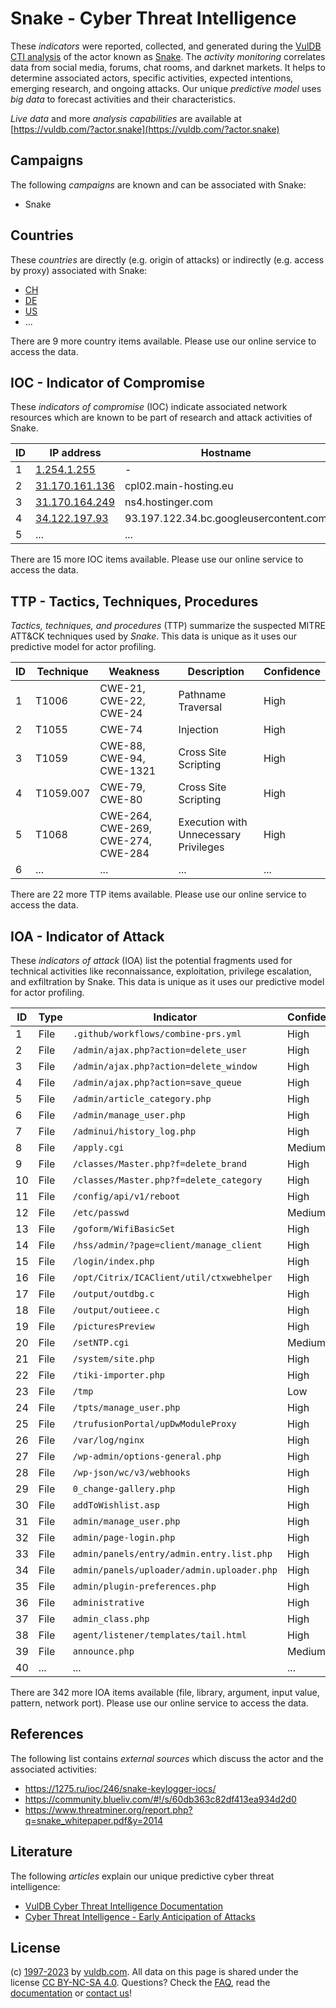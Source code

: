 # Snake - Cyber Threat Intelligence

These _indicators_ were reported, collected, and generated during the [VulDB CTI analysis](https://vuldb.com/?kb.cti) of the actor known as [Snake](https://vuldb.com/?actor.snake). The _activity monitoring_ correlates data from social media, forums, chat rooms, and darknet markets. It helps to determine associated actors, specific activities, expected intentions, emerging research, and ongoing attacks. Our unique _predictive model_ uses _big data_ to forecast activities and their characteristics.

_Live data_ and more _analysis capabilities_ are available at [https://vuldb.com/?actor.snake](https://vuldb.com/?actor.snake)

## Campaigns

The following _campaigns_ are known and can be associated with Snake:

* Snake

## Countries

These _countries_ are directly (e.g. origin of attacks) or indirectly (e.g. access by proxy) associated with Snake:

* [CH](https://vuldb.com/?country.ch)
* [DE](https://vuldb.com/?country.de)
* [US](https://vuldb.com/?country.us)
* ...

There are 9 more country items available. Please use our online service to access the data.

## IOC - Indicator of Compromise

These _indicators of compromise_ (IOC) indicate associated network resources which are known to be part of research and attack activities of Snake.

ID | IP address | Hostname | Campaign | Confidence
-- | ---------- | -------- | -------- | ----------
1 | [1.254.1.255](https://vuldb.com/?ip.1.254.1.255) | - | - | High
2 | [31.170.161.136](https://vuldb.com/?ip.31.170.161.136) | cpl02.main-hosting.eu | Snake | High
3 | [31.170.164.249](https://vuldb.com/?ip.31.170.164.249) | ns4.hostinger.com | Snake | High
4 | [34.122.197.93](https://vuldb.com/?ip.34.122.197.93) | 93.197.122.34.bc.googleusercontent.com | - | Medium
5 | ... | ... | ... | ...

There are 15 more IOC items available. Please use our online service to access the data.

## TTP - Tactics, Techniques, Procedures

_Tactics, techniques, and procedures_ (TTP) summarize the suspected MITRE ATT&CK techniques used by _Snake_. This data is unique as it uses our predictive model for actor profiling.

ID | Technique | Weakness | Description | Confidence
-- | --------- | -------- | ----------- | ----------
1 | T1006 | CWE-21, CWE-22, CWE-24 | Pathname Traversal | High
2 | T1055 | CWE-74 | Injection | High
3 | T1059 | CWE-88, CWE-94, CWE-1321 | Cross Site Scripting | High
4 | T1059.007 | CWE-79, CWE-80 | Cross Site Scripting | High
5 | T1068 | CWE-264, CWE-269, CWE-274, CWE-284 | Execution with Unnecessary Privileges | High
6 | ... | ... | ... | ...

There are 22 more TTP items available. Please use our online service to access the data.

## IOA - Indicator of Attack

These _indicators of attack_ (IOA) list the potential fragments used for technical activities like reconnaissance, exploitation, privilege escalation, and exfiltration by Snake. This data is unique as it uses our predictive model for actor profiling.

ID | Type | Indicator | Confidence
-- | ---- | --------- | ----------
1 | File | `.github/workflows/combine-prs.yml` | High
2 | File | `/admin/ajax.php?action=delete_user` | High
3 | File | `/admin/ajax.php?action=delete_window` | High
4 | File | `/admin/ajax.php?action=save_queue` | High
5 | File | `/admin/article_category.php` | High
6 | File | `/admin/manage_user.php` | High
7 | File | `/adminui/history_log.php` | High
8 | File | `/apply.cgi` | Medium
9 | File | `/classes/Master.php?f=delete_brand` | High
10 | File | `/classes/Master.php?f=delete_category` | High
11 | File | `/config/api/v1/reboot` | High
12 | File | `/etc/passwd` | Medium
13 | File | `/goform/WifiBasicSet` | High
14 | File | `/hss/admin/?page=client/manage_client` | High
15 | File | `/login/index.php` | High
16 | File | `/opt/Citrix/ICAClient/util/ctxwebhelper` | High
17 | File | `/output/outdbg.c` | High
18 | File | `/output/outieee.c` | High
19 | File | `/picturesPreview` | High
20 | File | `/setNTP.cgi` | Medium
21 | File | `/system/site.php` | High
22 | File | `/tiki-importer.php` | High
23 | File | `/tmp` | Low
24 | File | `/tpts/manage_user.php` | High
25 | File | `/trufusionPortal/upDwModuleProxy` | High
26 | File | `/var/log/nginx` | High
27 | File | `/wp-admin/options-general.php` | High
28 | File | `/wp-json/wc/v3/webhooks` | High
29 | File | `0_change-gallery.php` | High
30 | File | `addToWishlist.asp` | High
31 | File | `admin/manage_user.php` | High
32 | File | `admin/page-login.php` | High
33 | File | `admin/panels/entry/admin.entry.list.php` | High
34 | File | `admin/panels/uploader/admin.uploader.php` | High
35 | File | `admin/plugin-preferences.php` | High
36 | File | `administrative` | High
37 | File | `admin_class.php` | High
38 | File | `agent/listener/templates/tail.html` | High
39 | File | `announce.php` | Medium
40 | ... | ... | ...

There are 342 more IOA items available (file, library, argument, input value, pattern, network port). Please use our online service to access the data.

## References

The following list contains _external sources_ which discuss the actor and the associated activities:

* https://1275.ru/ioc/246/snake-keylogger-iocs/
* https://community.blueliv.com/#!/s/60db363c82df413ea934d2d0
* https://www.threatminer.org/report.php?q=snake_whitepaper.pdf&y=2014

## Literature

The following _articles_ explain our unique predictive cyber threat intelligence:

* [VulDB Cyber Threat Intelligence Documentation](https://vuldb.com/?kb.cti)
* [Cyber Threat Intelligence - Early Anticipation of Attacks](https://www.scip.ch/en/?labs.20201022)

## License

(c) [1997-2023](https://vuldb.com/?kb.changelog) by [vuldb.com](https://vuldb.com/?kb.about). All data on this page is shared under the license [CC BY-NC-SA 4.0](https://creativecommons.org/licenses/by-nc-sa/4.0/). Questions? Check the [FAQ](https://vuldb.com/?kb.faq), read the [documentation](https://vuldb.com/?kb) or [contact us](https://vuldb.com/?contact)!

